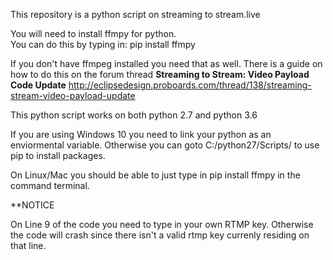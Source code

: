 This repository is a python script on streaming to stream.live

You will need to install ffmpy for python.   
You can do this by typing in: pip install ffmpy

If you don't have ffmpeg installed you need that as well.
There is a guide on how to do this on the forum thread **Streaming to Stream: Video Payload Code Update**
http://eclipsedesign.proboards.com/thread/138/streaming-stream-video-payload-update

This python script works on both python 2.7 and python 3.6

If you are using Windows 10 you need to link your python as an enviormental variable.  Otherwise you can goto C:/python27/Scripts/ to use pip to install packages.

On Linux/Mac you should be able to just type in pip install ffmpy in the command terminal.


**NOTICE

On Line 9 of the code you need to type in your own RTMP key.  Otherwise the code will crash since there isn't a valid rtmp key currenly residing on that line.



